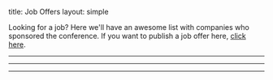 title: Job Offers
layout: simple

Looking for a job? Here we'll have an awesome list with companies who sponsored the conference. If you want to publish a job offer here, [click here](/sponsors/sponsorship/).

<hr/>

[//]: # ()
[//]: # (![evolutio]&#40;/static/images/sponsors/evolutio.png&#41;{:class='sponsor'})

[//]: # ()
[//]: # ([**Software Engineer @ evolutio**]&#40;https://evolutio.pt/&#41;{:target="_blank"})

[//]: # (📍 **Porto, Portugal** 🇵🇹)

[//]: # (⏱️ **Full-time**)

[//]: # (Evolutio is a Software House specialized in Data-Intensive and Location Intelligence Solutions with worldwide ambitions. Backed by a very strong experienced team with a solid track record in developing cutting edge software solutions. Open-source runs in the blood - currently organizing DjangoCon Europe. We are looking for both Backend and Frontend Developers.)

[//]: # (Drop us an email to discuss the ideal opportunity for you at [lvaz@evolutio.pt]&#40;mailto:lvaz@evolutio.pt&#41;!)

[//]: # ()
[//]: # (**Note for 🇺🇦:** If you are running away from war, we will help you &#40;and your family&#41; with accommodation for the first months.)

<hr/>

[//]: # ()
[//]: # (![Issuu]&#40;/static/images/sponsors/Issuu.png&#41;{:class='sponsor small'})

[//]: # ()
[//]: # ([**Full Stack Developer**]&#40;https://jobs.lever.co/issuu/e9dbaa09-c936-4b9d-bab5-2fbb81783d3a&#41;{:target="_blank"})

[//]: # (📍 **Braga, Portugal** 🇵🇹)

[//]: # (⏱️ **Full-time**)

[//]: # (We are looking for Full Stack Developers to join our ride to empower our creators outside of Issuu. Our focus is on Increasing the number of users reached by enabling tools, services and platforms. All this is achieved by working closely together with the Marketing team. [Read More.]&#40;https://jobs.lever.co/issuu/e9dbaa09-c936-4b9d-bab5-2fbb81783d3a&#41;{:target="_blank"})

[//]: # ()
[//]: # ([**Sr. Product Manager, Teams**]&#40;https://jobs.lever.co/issuu/6acb7511-cbeb-4c19-b7ed-c9dc1552b5f3&#41;{:target="_blank"})

[//]: # (📍 **Braga, Portugal** 🇵🇹)

[//]: # (⏱️ **Full-time**)

[//]: # (We’re looking for a Senior Product Manager to lead Issuu’s growth through the collaborative feature Teams. This opportunity is one of our company’s big bets, since it will improve how our users from the same organizations collaborate and it will have a major effect on our revenue growth. This is an exciting opportunity to work closely across multiple Issuu teams and disciplines and meet some people from the biggest names in tech in order to define how Issuu will grow and expand across the creator customer base working directly with customers and partners. There will be plenty of opportunities and challenges to develop new features to expand the market. [Read More.]&#40;https://jobs.lever.co/issuu/6acb7511-cbeb-4c19-b7ed-c9dc1552b5f3&#41;{:target="_blank"})

[//]: # ()
[//]: # ([**Engineering Manager - Creator Content Teams**]&#40;https://jobs.lever.co/issuu/9ff1abf2-d124-45fb-9c2b-4ce05436ec6c&#41;{:target="_blank"})

[//]: # (📍 **Copenhagen, Denmark** 🇩🇰)

[//]: # (⏱️ **Full-time**)

[//]: # (We are looking for an Engineering Manager for our two Creator Content teams. The teams focus on enriching and transforming the static content uploaded to Issuu into a truly digital experience. Our mission is to enable our creators to reach their audience in the right format on any channel. [Read More.]&#40;https://jobs.lever.co/issuu/9ff1abf2-d124-45fb-9c2b-4ce05436ec6c&#41;{:target="_blank"})

[//]: # ()
[//]: # ([**Senior Machine Learning Engineer**]&#40;https://jobs.lever.co/issuu/818f2a61-2418-4162-811c-aef95fdc0cbd&#41;{:target="_blank"})

[//]: # (📍 **Copenhagen, Denmark** 🇩🇰)

[//]: # (⏱️ **Full-time**)

[//]: # (We are looking for a Machine Learning engineer to join our Core Content team. )

[//]: # (The focus of the team is to deepen the understanding of how machine learning can scale the company. The team is working on 50M+ PDF documents &#40;catalogs, magazines, brochures, etc.&#41; to figure out new ways to transform and utilize the documents, e.g. detecting and extracting articles, auto-generating social posts, improved experience for the readers on our platform &#40;better categorisation of our content, etc.&#41;. )

[//]: # (This work includes PDF decomposition, image analysis, document structure analysis, text analysis and categorization. You will be working end to end from idea inception to creating a production system in close collaboration with the team. [Read More.]&#40;https://jobs.lever.co/issuu/818f2a61-2418-4162-811c-aef95fdc0cbd&#41;{:target="_blank"})

<hr/>
